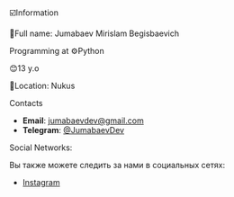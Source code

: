 ☑️Information

👤Full name: Jumabaev Mirislam Begisbaevich

Programming at ⚙️Python

😊13 y.o


📍Location: Nukus






Contacts

- **Email**: jumabaevdev@gmail.com
- **Telegram**: [@JumabaevDev](https://t.me/your_telegram_handle)

Social Networks:

Вы также можете следить за нами в социальных сетях:



- [Instagram](https://www.instagram.com/mrwii612)

